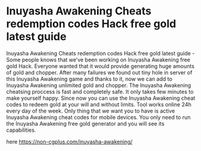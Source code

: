 # Inuyasha Awakening Cheats redemption codes Hack free gold latest guide

Inuyasha Awakening Cheats redemption codes Hack free gold latest guide - Some people knows that we’ve been working on Inuyasha Awakening free gold Hack. Everyone wanted that it would provide generating huge amounts of gold and chopper. After many failures we found out tiny hole in server of this Inuyasha Awakening game and thanks to it, now we can add to Inuyasha Awakening unlimited gold and chopper. The Inuyasha Awakening cheatsing proccess is fast and completely safe. It only takes few minutes to make yourself happy. Since now you can use the Inuyasha Awakening cheat codes to redeem gold at your will and without limits. Tool works online 24h every day of the week. Only thing that we want you to have is active Inuyasha Awakening cheat codes for mobile devices. You only need to run the Inuyasha Awakening free gold generator and you will see its capabilities.

here https://non-cgplus.com/inuyasha-awakening/

